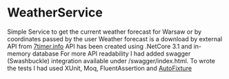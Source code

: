 # WeatherService

Simple Service to get the current weather forecast for Warsaw or by coordinates passed by the user
Weather forecast is a download by external API from [7timer.info](http://www.7timer.info/index.php?lang=en)
API has been created using .NetCore 3.1 and in-memory database
For more API readability I had added swagger (Swashbuckle) integration available under /swagger/index.html.
To wrote the tests I had used XUnit, Moq, FluentAssertion and [AutoFixture](https://github.com/AutoFixture/AutoFixture)   